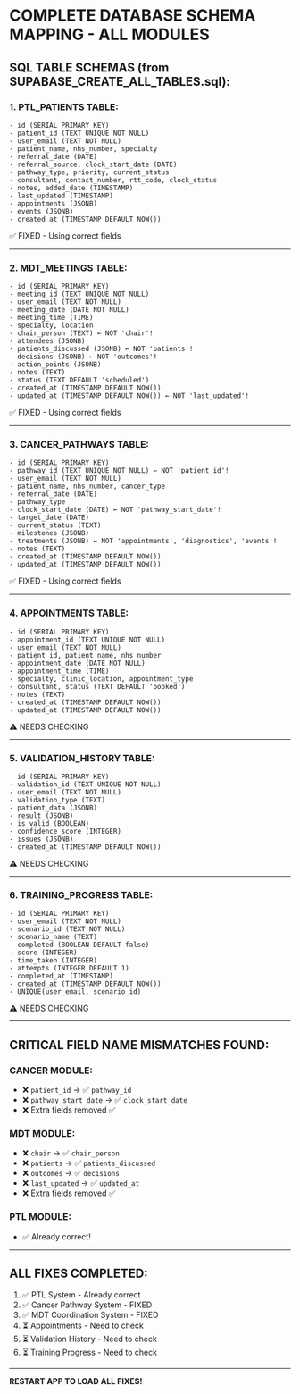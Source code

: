 # COMPLETE DATABASE SCHEMA MAPPING - ALL MODULES

## SQL TABLE SCHEMAS (from SUPABASE_CREATE_ALL_TABLES.sql):

### 1. PTL_PATIENTS TABLE:
```
- id (SERIAL PRIMARY KEY)
- patient_id (TEXT UNIQUE NOT NULL)
- user_email (TEXT NOT NULL)
- patient_name, nhs_number, specialty
- referral_date (DATE)
- referral_source, clock_start_date (DATE)
- pathway_type, priority, current_status
- consultant, contact_number, rtt_code, clock_status
- notes, added_date (TIMESTAMP)
- last_updated (TIMESTAMP)
- appointments (JSONB)
- events (JSONB)
- created_at (TIMESTAMP DEFAULT NOW())
```
✅ FIXED - Using correct fields

---

### 2. MDT_MEETINGS TABLE:
```
- id (SERIAL PRIMARY KEY)
- meeting_id (TEXT UNIQUE NOT NULL)
- user_email (TEXT NOT NULL)
- meeting_date (DATE NOT NULL)
- meeting_time (TIME)
- specialty, location
- chair_person (TEXT) ← NOT 'chair'!
- attendees (JSONB)
- patients_discussed (JSONB) ← NOT 'patients'!
- decisions (JSONB) ← NOT 'outcomes'!
- action_points (JSONB)
- notes (TEXT)
- status (TEXT DEFAULT 'scheduled')
- created_at (TIMESTAMP DEFAULT NOW())
- updated_at (TIMESTAMP DEFAULT NOW()) ← NOT 'last_updated'!
```
✅ FIXED - Using correct fields

---

### 3. CANCER_PATHWAYS TABLE:
```
- id (SERIAL PRIMARY KEY)
- pathway_id (TEXT UNIQUE NOT NULL) ← NOT 'patient_id'!
- user_email (TEXT NOT NULL)
- patient_name, nhs_number, cancer_type
- referral_date (DATE)
- pathway_type
- clock_start_date (DATE) ← NOT 'pathway_start_date'!
- target_date (DATE)
- current_status (TEXT)
- milestones (JSONB)
- treatments (JSONB) ← NOT 'appointments', 'diagnostics', 'events'!
- notes (TEXT)
- created_at (TIMESTAMP DEFAULT NOW())
- updated_at (TIMESTAMP DEFAULT NOW())
```
✅ FIXED - Using correct fields

---

### 4. APPOINTMENTS TABLE:
```
- id (SERIAL PRIMARY KEY)
- appointment_id (TEXT UNIQUE NOT NULL)
- user_email (TEXT NOT NULL)
- patient_id, patient_name, nhs_number
- appointment_date (DATE NOT NULL)
- appointment_time (TIME)
- specialty, clinic_location, appointment_type
- consultant, status (TEXT DEFAULT 'booked')
- notes (TEXT)
- created_at (TIMESTAMP DEFAULT NOW())
- updated_at (TIMESTAMP DEFAULT NOW())
```
⚠️ NEEDS CHECKING

---

### 5. VALIDATION_HISTORY TABLE:
```
- id (SERIAL PRIMARY KEY)
- validation_id (TEXT UNIQUE NOT NULL)
- user_email (TEXT NOT NULL)
- validation_type (TEXT)
- patient_data (JSONB)
- result (JSONB)
- is_valid (BOOLEAN)
- confidence_score (INTEGER)
- issues (JSONB)
- created_at (TIMESTAMP DEFAULT NOW())
```
⚠️ NEEDS CHECKING

---

### 6. TRAINING_PROGRESS TABLE:
```
- id (SERIAL PRIMARY KEY)
- user_email (TEXT NOT NULL)
- scenario_id (TEXT NOT NULL)
- scenario_name (TEXT)
- completed (BOOLEAN DEFAULT false)
- score (INTEGER)
- time_taken (INTEGER)
- attempts (INTEGER DEFAULT 1)
- completed_at (TIMESTAMP)
- created_at (TIMESTAMP DEFAULT NOW())
- UNIQUE(user_email, scenario_id)
```
⚠️ NEEDS CHECKING

---

## CRITICAL FIELD NAME MISMATCHES FOUND:

### CANCER MODULE:
- ❌ `patient_id` → ✅ `pathway_id`
- ❌ `pathway_start_date` → ✅ `clock_start_date`
- ❌ Extra fields removed ✅

### MDT MODULE:
- ❌ `chair` → ✅ `chair_person`
- ❌ `patients` → ✅ `patients_discussed`
- ❌ `outcomes` → ✅ `decisions`
- ❌ `last_updated` → ✅ `updated_at`
- ❌ Extra fields removed ✅

### PTL MODULE:
- ✅ Already correct!

---

## ALL FIXES COMPLETED:
1. ✅ PTL System - Already correct
2. ✅ Cancer Pathway System - FIXED
3. ✅ MDT Coordination System - FIXED
4. ⏳ Appointments - Need to check
5. ⏳ Validation History - Need to check
6. ⏳ Training Progress - Need to check

---

**RESTART APP TO LOAD ALL FIXES!**
